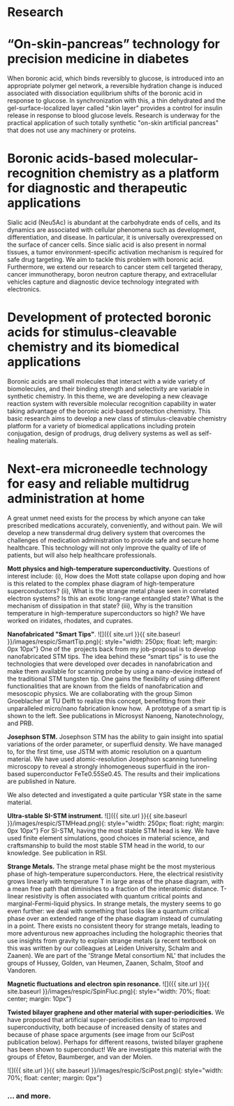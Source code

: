# Research

# “On-skin-pancreas” technology for precision medicine in diabetes
When boronic acid, which binds reversibly to glucose, is introduced into an appropriate polymer gel network, a reversible hydration change is induced associated with dissociation equilibrium shifts of the boronic acid in response to glucose. In synchronization with this, a thin dehydrated and the gel-surface-localized layer called "skin layer" provides a control for insulin release in response to blood glucose levels. Research is underway for the practical application of such totally synthetic "on-skin artificial pancreas" that does not use any machinery or proteins.

# Boronic acids-based molecular-recognition chemistry as a platform for diagnostic and therapeutic applications
Sialic acid (Neu5Ac) is abundant at the carbohydrate ends of cells, and its dynamics are associated with cellular phenomena such as development, differentiation, and disease. In particular, it is universally overexpressed on the surface of cancer cells. Since sialic acid is also present in normal tissues, a tumor environment-specific activation mechanism is required for safe drug targeting. We aim to tackle this problem with boronic acid. Furthermore, we extend our research to cancer stem cell targeted therapy, cancer immunotherapy, boron neutron capture therapy, and extracellular vehicles capture and diagnostic device technology integrated with electronics.

# Development of protected boronic acids for stimulus-cleavable chemistry and its biomedical applications
Boronic acids are small molecules that interact with a wide variety of biomolecules, and their binding strength and selectivity are variable in synthetic chemistry. In this theme, we are developing a new cleavage reaction system with reversible molecular recognition capability in water taking advantage of the boronic acid-based protection chemistry. This basic research aims to develop a new class of stimulus-cleavable chemistry platform for a variety of biomedical applications including protein conjugation, design of prodrugs, drug delivery systems as well as self-healing materials. 

# Next-era microneedle technology for easy and reliable multidrug administration at home
A great unmet need exists for the process by which anyone can take prescribed medications accurately, conveniently, and without pain. We will develop a new transdermal drug delivery system that overcomes the challenges of medication administration to provide safe and secure home healthcare. This technology will not only improve the quality of life of patients, but will also help healthcare professionals.

**Mott physics and high-temperature superconductivity.** Questions of interest include: (i), How does the Mott state collapse upon doping and how is this related to the complex phase diagram of high-temperature superconductors? (ii), What is the strange metal phase seen in correlated electron systems? Is this an exotic long-range entangled state? What is the mechanism of dissipation in that state? (iii), Why is the transition temperature in high-temperature superconductors so high? We have worked on iridates, rhodates, and cuprates.

**Nanofabricated "Smart Tips"**.
![]({{ site.url }}{{ site.baseurl }}/images/respic/SmartTip.png){: style="width: 250px; float: left; margin: 0px  10px"}
One of the  projects back from my job-proposal is to develop nanofabricated STM tips. The idea behind these “smart tips” is to use the technologies that were developed over decades in nanofabrication and make them available for scanning probe by using a nano-device instead of the traditional STM tungsten tip. One gains the flexibility of using different functionalities that are known from the fields of nanofabrication and mesoscopic physics. We are collaborating with the group Simon Groeblacher at TU Delft to realize this concept, benefitting from their unparalleled micro/nano fabrication know how.  A prototype of a smart tip is shown to the left. See publications in Microsyst Nanoeng, Nanotechnology, and PRB.

**Josephson STM.** Josephson STM has the ability to gain insight into spatial variations of the order parameter, or superfluid density. We have managed to, for the first time, use JSTM with atomic resolution on a quantum material.
We have used atomic-resolution Josephson scanning tunneling microscopy to reveal a strongly inhomogeneous superfluid in the iron-based superconductor FeTe0.55Se0.45. The results and their implications are published in Nature.

We also detected and investigated a quite particular YSR state in the same material.

**Ultra-stable SI-STM instrument.**  ![]({{ site.url }}{{ site.baseurl }}/images/respic/STMHead.png){: style="width: 250px; float: right; margin: 0px 10px"}
For SI-STM, having the most stable STM head is key. We have used finite element simulations, good choices in material science, and craftsmanship to build the most stable STM head in the world, to our knowledge. See publication in RSI.


**Strange Metals.** The strange metal phase might be the most mysterious phase of high-temperature superconductors. Here, the electrical resistivity grows linearly with temperature T in large areas of the phase diagram, with a mean free path that diminishes to a fraction of the interatomic distance. T-linear resistivity is often associated with quantum critical points and marginal-Fermi-liquid physics. In strange metals, the mystery seems to go even further: we deal with something that looks like a quantum critical phase over an extended range of the phase diagram instead of cumulating in a point. There exists no consistent theory for strange metals, leading to more adventurous new approaches including the holographic theories that use insights from gravity to explain strange metals (a recent textbook on this was written by our colleagues at Leiden University, Schalm and Zaanen).
We are part of the 'Strange Metal consortium NL' that includes the groups of Hussey, Golden, van Heumen, Zaanen, Schalm, Stoof and Vandoren. 

**Magnetic fluctuations and electron spin resonance.**
![]({{ site.url }}{{ site.baseurl }}/images/respic/SpinFluc.png){: style="width: 70%; float: center; margin: 10px"}

**Twisted bilayer graphene and other material with super-periodicities.**
We have proposed that artificial super-periodicities can lead to improved superconductivity, both because of increased density of states and because of phase space arguments (see image from our SciPost publication below). Perhaps for different reasons, twisted bilayer graphene has been shown to superconduct! We are investigate this material with the groups of Efetov, Baumberger, and van der Molen.

![]({{ site.url }}{{ site.baseurl }}/images/respic/SciPost.png){: style="width: 70%; float: center; margin: 0px"}

### ... and more.

